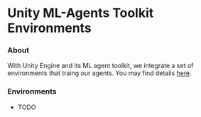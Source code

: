 # Unity ML-Agents Toolkit Environments

### About

With Unity Engine and its ML agent toolkit, we integrate a set of environments that traing our agents. You may find details [here](https://github.com/Unity-Technologies/ml-agents).

### Environments

- TODO